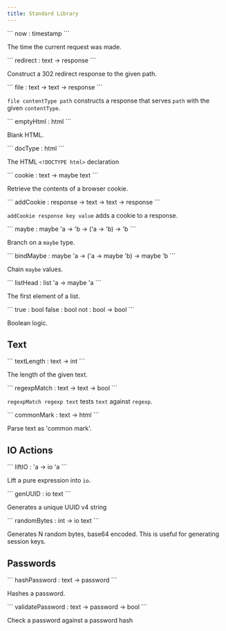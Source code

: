 ```yaml
---
title: Standard Library
---
```


<section>
```
now : timestamp
```

The time the current request was made.
</section>

<section>
```
redirect : text -> response
```

Construct a 302 redirect response to the given path.
</section>

<section>
```
file : text -> text -> response
```

`file contentType path`
constructs a response that serves `path` with the given `contentType`.
</section>

<section>
```
emptyHtml : html
```

Blank HTML.
</section>

<section>
```
docType : html
```

The HTML `<!DOCTYPE html>` declaration
</section>

<section>
```
cookie : text -> maybe text
```

Retrieve the contents of a browser cookie.
</section>

<section>
```
addCookie : response -> text -> text -> response
```

`addCookie response key value` adds a cookie to a response.
</section>

<section>
```
maybe : maybe 'a -> 'b -> ('a -> 'b) -> 'b
```

Branch on a `maybe` type.
</section>

<section>
```
bindMaybe : maybe 'a -> ('a -> maybe 'b) -> maybe 'b
```

Chain `maybe` values.
</section>

<section>
```
listHead : list 'a -> maybe 'a
```

The first element of a list.
</section>

<section>
```
true : bool
false : bool
not : bool -> bool
```

Boolean logic.
</section>

## Text

<section>
```
textLength : text -> int
```

The length of the given text.
</section>

<section>
```
regexpMatch : text -> text -> bool
```

`regexpMatch regexp text` tests `text` against `regexp`.
</section>

<section>
```
commonMark : text -> html
```

Parse text as 'common mark'.
</section>

## IO Actions

<section>
```
liftIO : 'a -> io 'a
```

Lift a pure expression into `io`.
</section>

<section>
```
genUUID : io text
```

Generates a unique UUID v4 string
</section>

<section>
```
randomBytes : int -> io text
```

Generates N random bytes, base64 encoded. This is useful for generating session keys.
</section>

## Passwords

<section>
```
hashPassword : text -> password
```

Hashes a password.
</section>

<section>
```
validatePassword : text -> password -> bool
```

Check a password against a password hash
</section>
